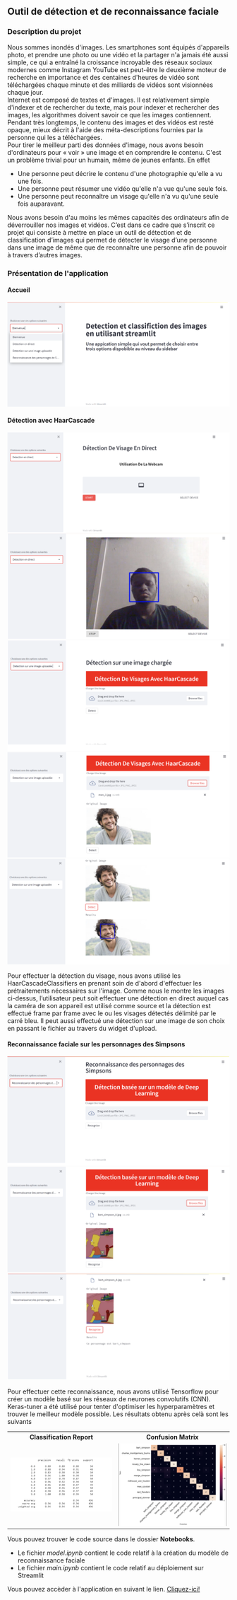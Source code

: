 ## Outil de détection et de reconnaissance faciale

### Description du projet

Nous sommes inondés d&#39;images. Les smartphones sont équipés d&#39;appareils photo, et prendre une photo ou une vidéo et la partager n&#39;a jamais été aussi simple, ce qui a entraîné la croissance incroyable des réseaux sociaux modernes comme Instagram YouTube est peut-être le deuxième moteur de recherche en importance et des centaines d&#39;heures de vidéo sont téléchargées chaque minute et des milliards de vidéos sont visionnées chaque jour.<br/>
Internet est composé de textes et d&#39;images. Il est relativement simple d&#39;indexer et de rechercher du texte, mais pour indexer et rechercher des images, les algorithmes doivent savoir ce que les images contiennent. Pendant très longtemps, le contenu des images et des vidéos est resté opaque, mieux décrit à l&#39;aide des méta-descriptions fournies par la personne qui les a téléchargées.<br/>
Pour tirer le meilleur parti des données d&#39;image, nous avons besoin d&#39;ordinateurs pour « voir » une image et en comprendre le contenu. C&#39;est un problème trivial pour un humain, même de jeunes enfants. En effet
- Une personne peut décrire le contenu d&#39;une photographie qu&#39;elle a vu une fois.
- Une personne peut résumer une vidéo qu&#39;elle n&#39;a vue qu&#39;une seule fois.
- Une personne peut reconnaître un visage qu&#39;elle n&#39;a vu qu&#39;une seule fois auparavant.

Nous avons besoin d&#39;au moins les mêmes capacités des ordinateurs afin de déverrouiller nos images et vidéos.
C’est dans ce cadre que s’inscrit ce projet qui consiste à mettre en place un outil de détection et de classification d’images qui permet de détecter le visage d’une personne dans une image de même que de reconnaître une personne afin de pouvoir à travers d’autres images.

### Présentation de l'application

#### Accueil
![img](./screenshots/streamli_app.png)

#### Détection avec HaarCascade
![img](./screenshots/face_detection.png)
![img](./screenshots/face_detection2.png)
![img](./screenshots/upload.png)
![img](./screenshots/upload1.png)
![img](./screenshots/upload2.png)

Pour effectuer la détection du visage, nous avons utilisé les HaarCascadeClassifiers en prenant soin de d'abord d'effectuer les prétraitements nécessaires sur l'image.
Comme nous le montre les images ci-dessus, l’utilisateur peut soit effectuer une détection en direct auquel cas la caméra de son appareil est utilisé comme source et la détection est effectué frame par frame avec le ou les visages détectés délimité par le carré bleu. Il peut aussi effectué une détection sur une image de son choix en passant le fichier au travers du widget d'upload.

#### Reconnaissance faciale sur les personnages des Simpsons
![img](./screenshots/reconnaissance1.png)
![img](./screenshots/reconnaissance2.png)
![img](./screenshots/reconnaissance3.png)


Pour effectuer cette reconnaissance, nous avons utilisé Tensorflow pour créer un modèle basé sur les réseaux de neurones convolutifs (CNN). Keras-tuner a été utilisé pour tenter d'optimiser les hyperparamètres et trouver le meilleur modèle possible.
Les résultats obtenu après celà sont les suivants

<table>
<tr>
<th>Classification Report</th>
<th>Confusion Matrix</th>
</tr>
<tr>
<td><img src="./screenshots/classification_report.png" alt="Classification Report"></img></td>
<td><img src="./screenshots/confusion_matrix.png" alt="Confusion Matrix"></img></td>
</tr>
</table>



Vous pouvez trouver le code source dans le dossier **Notebooks**.
- Le fichier *model.ipynb* contient le code relatif à la création du modèle de reconnaissance faciale
- Le fichier *main.ipynb* contient le code relatif au déploiement sur Streamlit


Vous pouvez accèder à l'application en suivant le lien. 
  [Cliquez-ici!](https://share.streamlit.io/kingsene19/streamlit_app/main/main.py)
